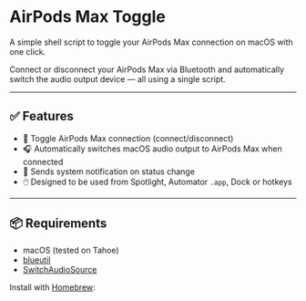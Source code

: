 # AirPods Max Toggle

A simple shell script to toggle your AirPods Max connection on macOS with one click.

Connect or disconnect your AirPods Max via Bluetooth and automatically switch the audio output device — all using a single script.

---

## ✅ Features

- 🔁 Toggle AirPods Max connection (connect/disconnect)
- 🎧 Automatically switches macOS audio output to AirPods Max when connected
- 🛑 Sends system notification on status change
- 🖱️ Designed to be used from Spotlight, Automator `.app`, Dock or hotkeys

---

## 📦 Requirements

- macOS (tested on Tahoe)
- [blueutil](https://github.com/toy/blueutil)
- [SwitchAudioSource](https://github.com/deweller/switchaudio-osx)

Install with [Homebrew](https://brew.sh):
